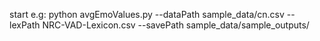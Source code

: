 start e.g:
python avgEmoValues.py --dataPath sample_data/cn.csv --lexPath NRC-VAD-Lexicon.csv --savePath sample_data/sample_outputs/

